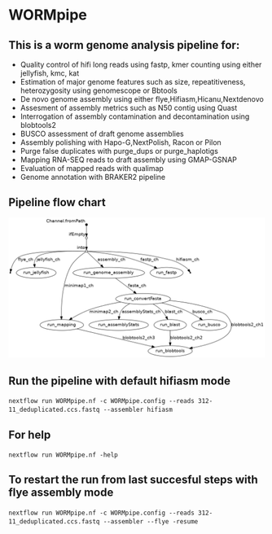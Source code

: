 # WORMpipe

## This is a worm genome analysis pipeline for:

* Quality control of hifi long reads using fastp, kmer counting using either jellyfish, kmc, kat
* Estimation of major genome features such as size, repeatitiveness, heterozygosity using genomescope or Bbtools
* De novo genome assembly using either flye,Hifiasm,Hicanu,Nextdenovo
* Assesment of assembly metrics such as N50 contig using Quast
* Interrogation of assembly contamination and decontamination using blobtools2
* BUSCO assessment of draft genome assemblies
* Assembly polishing with Hapo-G,NextPolish, Racon or Pilon
* Purge false duplicates with purge_dups or purge_haplotigs
* Mapping RNA-SEQ reads to draft assembly using GMAP-GSNAP
* Evaluation of mapped reads with qualimap
* Genome annotation with BRAKER2 pipeline


## Pipeline flow chart

![alt text](https://github.com/jkirangw/WORMpipe/blob/main/WORMpipe_flowchart.png)

## Run the pipeline with default hifiasm mode

```nextflow run WORMpipe.nf -c WORMpipe.config --reads 312-11_deduplicated.ccs.fastq --assembler hifiasm```

## For help 

```nextflow run WORMpipe.nf -help```

## To restart the run from last succesful steps with flye assembly mode

```nextflow run WORMpipe.nf -c WORMpipe.config --reads 312-11_deduplicated.ccs.fastq --assembler --flye -resume```
